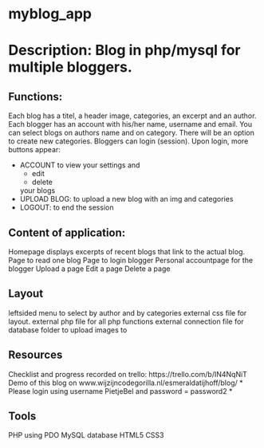 # myblog_app

<h1>Description: Blog in php/mysql for multiple bloggers.</h1>

<h2>Functions:</h2>
Each blog has a titel, a header image, categories, an excerpt and an author.
Each blogger has an account with his/her name, username and email.
You can select blogs on authors name and on category.
There will be an option to create new categories.
Bloggers can login (session).
Upon login, more buttons appear: 
    <ul>
  <li>ACCOUNT to view your settings and
    <ul>
      <li>edit </li>
      <li>delete</li>
    </ul>
   your blogs</li>
  <li>UPLOAD BLOG: to upload a new blog with an img and categories</li>
  <li>LOGOUT: to end the session</li>
  </ul>

<h2>Content of application:</h2>
Homepage displays excerpts of recent blogs that link to the actual blog.
Page to read one blog
Page to login blogger
Personal accountpage for the blogger
Upload a page
Edit a page
Delete a page

<h2>Layout</h2> 
leftsided menu to select by author and by categories
external css file for layout.
external php file for all php functions
external connection file for database 
folder to upload images to


<h2>Resources</h2>
Checklist and progress recorded on trello: https://trello.com/b/IN4NqNiT
Demo of this blog on www.wijzijncodegorilla.nl/esmeraldatijhoff/blog/
* Please login using username PietjeBel and password = password2  *

<h2>Tools</h2>
PHP using PDO
MySQL database
HTML5
CSS3


